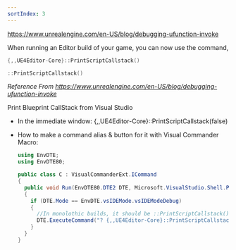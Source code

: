 ```yaml
---
sortIndex: 3
---
```


<https://www.unrealengine.com/en-US/blog/debugging-ufunction-invoke>

When running an Editor build of your game, you can now use the command,

```cpp
{,,UE4Editor-Core}::PrintScriptCallstack()

::PrintScriptCallstack()
```

*Reference From <https://www.unrealengine.com/en-US/blog/debugging-ufunction-invoke>*

Print Blueprint CallStack from Visual Studio

- In the immediate window: {,,UE4Editor-Core}::PrintScriptCallstack(false)

- How to make a command alias & button for it with Visual Commander Macro:

  ```csharp
  using EnvDTE;
  using EnvDTE80;

  public class C : VisualCommanderExt.ICommand
  {
    public void Run(EnvDTE80.DTE2 DTE, Microsoft.VisualStudio.Shell.Package package)
    {
      if (DTE.Mode == EnvDTE.vsIDEMode.vsIDEModeDebug)
      {
        //In monolothic builds, it should be ::PrintScriptCallstack()
        DTE.ExecuteCommand("? {,,UE4Editor-Core}::PrintScriptCallstack(false)");
      }
    }
  }
  ```

